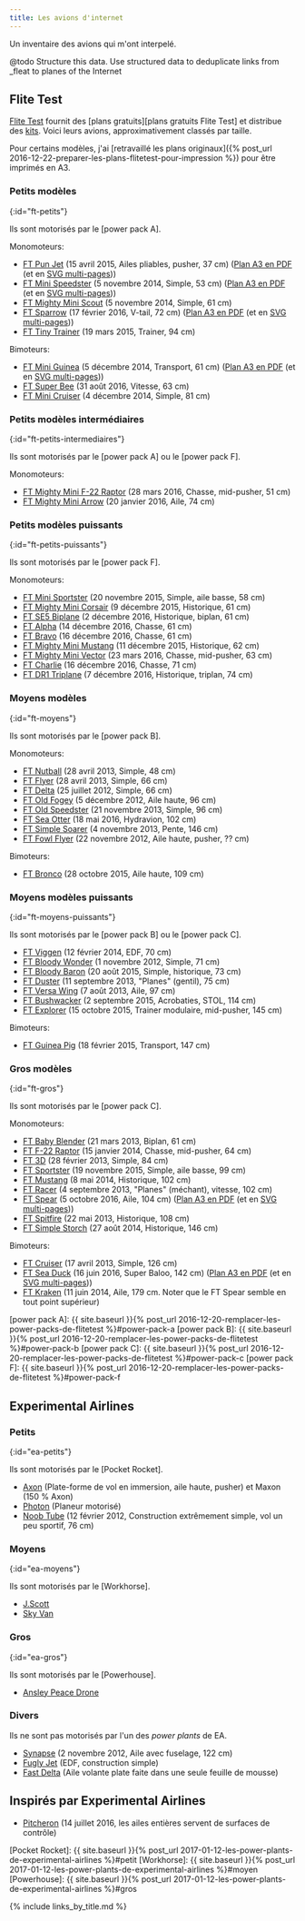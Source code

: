 ```yaml
---
title: Les avions d'internet
---
```

Un inventaire des avions qui m'ont interpelé.

@todo Structure this data. Use structured data to deduplicate links from _fleat to planes of the Internet

Flite Test
----------

[Flite Test](http://flitetest.com) fournit des [plans gratuits][plans gratuits Flite Test] et distribue des [kits](http://store.flitetest.com/airplanes/).
Voici leurs avions, approximativement classés par taille.

Pour certains modèles, j'ai [retravaillé les plans originaux]({% post_url 2016-12-22-preparer-les-plans-flitetest-pour-impression %}) pour être imprimés en A3.

### Petits modèles
{:id="ft-petits"}

Ils sont motorisés par le [power pack A].

Monomoteurs:

- [FT Pun Jet](http://flitetest.com/articles/ft-pun-jet-build) (15 avril 2015, Ailes pliables, pusher, 37&nbsp;cm) ([Plan A3 en PDF](flitetest-pun-jet.pdf) (et en [SVG multi-pages](flitetest-pun-jet.svg)))
- [FT Mini Speedster](http://flitetest.com/articles/ft-mini-speedster-build) (5 novembre 2014, Simple, 53&nbsp;cm) ([Plan A3 en PDF](flitetest-mini-speedster.pdf) (et en [SVG multi-pages](flitetest-mini-speedster.svg)))
- [FT Mighty Mini Scout](http://flitetest.com/articles/ft-mini-scout-build-mighty-minis) (5 novembre 2014, Simple, 61&nbsp;cm)
- [FT Sparrow](http://flitetest.com/articles/ft-sparrow-build) (17 février 2016, V-tail, 72&nbsp;cm) ([Plan A3 en PDF](flitetest-sparrow.pdf) (et en [SVG multi-pages](flitetest-sparrow.svg)))
- [FT Tiny Trainer](http://flitetest.com/articles/flite-test-tiny-trainer) (19 mars 2015, Trainer, 94&nbsp;cm)

Bimoteurs:

- [FT Mini Guinea](http://flitetest.com/articles/ft-mini-guinea-build) (5 décembre 2014, Transport, 61&nbsp;cm) ([Plan A3 en PDF](flitetest-mini-guinea.pdf) (et en [SVG multi-pages](flitetest-mini-guinea.svg)))
- [FT Super Bee](http://flitetest.com/articles/ft-super-bee-build) (31 août 2016, Vitesse, 63&nbsp;cm)
- [FT Mini Cruiser](http://flitetest.com/articles/ft-mini-cruiser-build) (4 décembre 2014, Simple, 81&nbsp;cm)

### Petits modèles intermédiaires
{:id="ft-petits-intermediaires"}

Ils sont motorisés par le [power pack A] ou le [power pack F].

Monomoteurs:

- [FT Mighty Mini F-22 Raptor](http://flitetest.com/articles/mighty-mini-f-22-diy-build) (28 mars 2016, Chasse, mid-pusher, 51&nbsp;cm)
- [FT Mighty Mini Arrow](http://flitetest.com/articles/ft-mighty-mini-arrow-build) (20 janvier 2016, Aile, 74&nbsp;cm)

### Petits modèles puissants
{:id="ft-petits-puissants"}

Ils sont motorisés par le [power pack F].

Monomoteurs:

- [FT Mini Sportster](http://flitetest.com/articles/ft-mini-sportster-build) (20 novembre 2015, Simple, aile basse, 58&nbsp;cm)
- [FT Mighty Mini Corsair](http://flitetest.com/articles/ft-mighty-mini-corsair-build) (9 décembre 2015, Historique, 61&nbsp;cm)
- [FT SE5 Biplane](http://flitetest.com/articles/ft-se5-biplane-build) (2 décembre 2016, Historique, biplan, 61&nbsp;cm)
- [FT Alpha](http://flitetest.com/articles/ft-alpha-build) (14 décembre 2016, Chasse, 61&nbsp;cm)
- [FT Bravo](http://flitetest.com/articles/ft-bravo-build) (16 décembre 2016, Chasse, 61&nbsp;cm)
- [FT Mighty Mini Mustang](http://flitetest.com/articles/ft-mighty-mini-mustang-build) (11 décembre 2015, Historique, 62&nbsp;cm)
- [FT Mighty Mini Vector](http://flitetest.com/articles/ft-mighty-mini-vector-build) (23 mars 2016, Chasse, mid-pusher, 63&nbsp;cm)
- [FT Charlie](http://flitetest.com/articles/ft-charlie-build) (16 décembre 2016, Chasse, 71&nbsp;cm)
- [FT DR1 Triplane](http://flitetest.com/articles/ft-dr1-triplane-build) (7 décembre 2016, Historique, triplan, 74&nbsp;cm)

### Moyens modèles
{:id="ft-moyens"}

Ils sont motorisés par le [power pack B].

Monomoteurs:

- [FT Nutball](http://flitetest.com/articles/nutball-scratch-build) (28 avril 2013, Simple, 48&nbsp;cm)
- [FT Flyer](http://flitetest.com/articles/FT_Flyer_Scratch_build) (28 avril 2013, Simple, 66&nbsp;cm)
- [FT Delta](http://flitetest.com/articles/DeltaScratchBuild) (25 juillet 2012, Simple, 66&nbsp;cm)
- [FT Old Fogey](http://flitetest.com/articles/FT_Old_Fogey_Scratch_Build) (5 décembre 2012, Aile haute, 96&nbsp;cm)
- [FT Old Speedster](http://flitetest.com/articles/ft-old-speedster-build) (21 novembre 2013, Simple, 96&nbsp;cm)
- [FT Sea Otter](http://flitetest.com/articles/ft-sea-otter-build) (18 mai 2016, Hydravion, 102&nbsp;cm)
- [FT Simple Soarer](http://flitetest.com/articles/ft-simple-soarer-build) (4 novembre 2013, Pente, 146&nbsp;cm)
- [FT Fowl Flyer](http://flitetest.com/articles/Fowl_Flyer_Swappable_Scratch_Build) (22 novembre 2012, Aile haute, pusher, ??&nbsp;cm)

Bimoteurs:

- [FT Bronco](http://flitetest.com/articles/ft-bronco-build) (28 octobre 2015, Aile haute, 109&nbsp;cm)

### Moyens modèles puissants
{:id="ft-moyens-puissants"}

Ils sont motorisés par le [power pack B] ou le [power pack C].

- [FT Viggen](http://flitetest.com/articles/ft-viggen-build) (12 février 2014, EDF, 70&nbsp;cm)
- [FT Bloody Wonder](http://flitetest.com/articles/FT_Bloody_Wonder_Scratch_Build) (1 novembre 2012, Simple, 71&nbsp;cm)
- [FT Bloody Baron](http://flitetest.com/articles/ft-bloody-baron-build) (20 août 2015, Simple, historique, 73&nbsp;cm)
- [FT Duster](http://flitetest.com/articles/ft-duster-build) (11 septembre 2013, "Planes" (gentil), 75&nbsp;cm)
- [FT Versa Wing](http://flitetest.com/articles/ft-versa-wing-build) (7 août 2013, Aile, 97&nbsp;cm)
- [FT Bushwacker](http://flitetest.com/articles/ft-bushwacker-build) (2 septembre 2015, Acrobaties, STOL, 114&nbsp;cm)
- [FT Explorer](http://flitetest.com/articles/ft-explorer-build) (15 octobre 2015, Trainer modulaire, mid-pusher, 145&nbsp;cm)

Bimoteurs:

- [FT Guinea Pig](http://flitetest.com/articles/ft-guinea-build) (18 février 2015, Transport, 147&nbsp;cm)

### Gros modèles
{:id="ft-gros"}

Ils sont motorisés par le [power pack C].

Monomoteurs:

- [FT Baby Blender](http://flitetest.com/articles/baby-blender-2-draft) (21 mars 2013, Biplan, 61&nbsp;cm)
- [FT F-22 Raptor](http://flitetest.com/articles/ft-22-raptor-build) (15 janvier 2014, Chasse, mid-pusher, 64&nbsp;cm)
- [FT 3D](http://flitetest.com/articles/ft-3d-scratch-build) (28 février 2013, Simple, 84&nbsp;cm)
- [FT Sportster](http://flitetest.com/articles/ft-sportster-build) (19 novembre 2015, Simple, aile basse, 99&nbsp;cm)
- [FT Mustang](http://flitetest.com/articles/ft-mustang-build) (8 mai 2014, Historique, 102&nbsp;cm)
- [FT Racer](http://flitetest.com/articles/ft-racer-build) (4 septembre 2013, "Planes" (méchant), vitesse, 102&nbsp;cm)
- [FT Spear](http://flitetest.com/articles/ft-spear-build) (5 octobre 2016, Aile, 104&nbsp;cm) ([Plan A3 en PDF](flitetest-spear.pdf) (et en [SVG multi-pages](flitetest-spear.svg)))
- [FT Spitfire](http://flitetest.com/articles/ft-spitfire-build) (22 mai 2013, Historique, 108&nbsp;cm)
- [FT Simple Storch](http://flitetest.com/articles/ft-simple-storch-build) (27 août 2014, Historique, 146&nbsp;cm)

Bimoteurs:

- [FT Cruiser](http://flitetest.com/articles/ft-cruiser-build) (17 avril 2013, Simple, 126&nbsp;cm)
- [FT Sea Duck](http://flitetest.com/articles/ft-sea-duck-build) (16 juin 2016, Super Baloo, 142&nbsp;cm) ([Plan A3 en PDF](flitetest-sea-duck.pdf) (et en [SVG multi-pages](flitetest-sea-duck.svg)))
- [FT Kraken](http://flitetest.com/articles/kraken-build) (11 juin 2014, Aile, 179&nbsp;cm. Noter que le FT Spear semble en tout point supérieur)

[power pack A]: {{ site.baseurl }}{% post_url 2016-12-20-remplacer-les-power-packs-de-flitetest %}#power-pack-a
[power pack B]: {{ site.baseurl }}{% post_url 2016-12-20-remplacer-les-power-packs-de-flitetest %}#power-pack-b
[power pack C]: {{ site.baseurl }}{% post_url 2016-12-20-remplacer-les-power-packs-de-flitetest %}#power-pack-c
[power pack F]: {{ site.baseurl }}{% post_url 2016-12-20-remplacer-les-power-packs-de-flitetest %}#power-pack-f

Experimental Airlines
---------------------

### Petits
{:id="ea-petits"}

Ils sont motorisés par le [Pocket Rocket].

- [Axon](https://www.youtube.com/watch?v=WKh1gjmTKvw&t=456s) (Plate-forme de vol en immersion, aile haute, pusher) et Maxon (150&nbsp;% Axon)
- [Photon](https://www.youtube.com/playlist?list=PL0F209186D3388842) (Planeur motorisé)
- [Noob Tube](https://www.youtube.com/watch?v=8xk9ecvgkU0) (12 février 2012, Construction extrêmement simple, vol un peu sportif, 76&nbsp;cm)

### Moyens
{:id="ea-moyens"}

Ils sont motorisés par le [Workhorse].

- [J.Scott](https://www.youtube.com/watch?v=9E-qaHA5C-I)
- [Sky Van](https://www.youtube.com/watch?v=CKC6rnTX16E&t=503s)

### Gros
{:id="ea-gros"}

Ils sont motorisés par le [Powerhouse].

- [Ansley Peace Drone](https://www.youtube.com/playlist?vlist=PLXJD6Heu7H5_a-LfiGeA7YdP_jL2LUfmx)

### Divers

Ils ne sont pas motorisés par l'un des *power plants* de EA.

- [Synapse](https://www.youtube.com/playlist?list=PLXJD6Heu7H5_OcX_yP8DuTH8HaeejyNAW) (2 novembre 2012, Aile avec fuselage, 122&nbsp;cm)
- [Fugly Jet](https://www.youtube.com/watch?v=H0fG4wBq_80) (EDF, construction simple)
- [Fast Delta](https://www.youtube.com/watch?v=dDi0Tfj0vIc) (Aile volante plate faite dans une seule feuille de mousse)

Inspirés par Experimental Airlines
----------------------------------

- [Pitcheron](https://www.youtube.com/watch?v=sJGJqBU9fX8&t=878s) (14 juillet 2016, les ailes entières servent de surfaces de contrôle)

[Pocket Rocket]: {{ site.baseurl }}{% post_url 2017-01-12-les-power-plants-de-experimental-airlines %}#petit
[Workhorse]: {{ site.baseurl }}{% post_url 2017-01-12-les-power-plants-de-experimental-airlines %}#moyen
[Powerhouse]: {{ site.baseurl }}{% post_url 2017-01-12-les-power-plants-de-experimental-airlines %}#gros

{% include links_by_title.md %}

